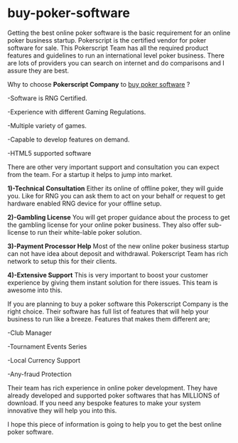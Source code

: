 # buy-poker-software
Getting the best online poker software is the basic requirement for an online poker business startup. Pokerscript is the certified vendor for poker software for sale.
This Pokerscript Team has all the required product features and guidelines to run an international level poker business. There are lots of providers you can search on internet and do comparisons and I assure they are best.

Why to choose **Pokerscript Company** to <a href="https://www.pokerscript.net/">buy poker software</a> ?

-Software is RNG Certified.

-Experience with different Gaming Regulations.

-Multiple variety of games.

-Capable to develop features on demand.

-HTML5 supported software

There are other very important support and consultation you can expect from the team. For a startup it helps to jump into market.

**1)-Technical Consultation**
Either its online of offline poker, they will guide you. Like for RNG you can ask them to act on your behalf or request to get hardware enabled RNG device for your offline setup.

**2)-Gambling License**
You will get proper guidance about the process to get the gambling license for your online poker business. They also offer sub-license to run their white-lable poker solution.

**3)-Payment Processor Help**
Most of the new online poker business startup can not have idea about deposit and withdrawal. Pokerscript Team has rich network to setup this for their clients.

**4)-Extensive Support**
This is very important to boost your customer experience by giving them instant solution for there issues. This team is awesome into this.

If you are planning to buy a poker software this Pokerscript Company is the right choice. Their software has full list of features that will help your business to run like a breeze. Features that makes them different are;

-Club Manager

-Tournament Events Series

-Local Currency Support

-Any-fraud Protection

Their team has rich experience in online poker development. They have already developed and supported poker softwares that has MILLIONS of download. If you need any bespoke features to make your system innovative they will help you into this.

I hope this piece of information is going to help you to get the best online poker software.
